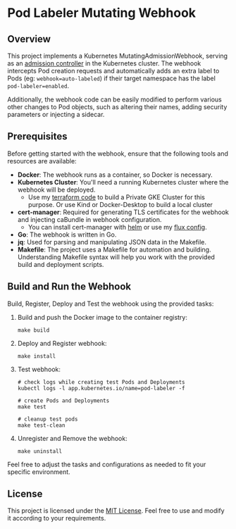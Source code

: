 # Pod Labeler Mutating Webhook

## Overview

This project implements a Kubernetes MutatingAdmissionWebhook, serving as an [admission controller](https://kubernetes.io/docs/reference/access-authn-authz/admission-controllers/) in the Kubernetes cluster. 
The webhook intercepts Pod creation requests and automatically adds an extra label to Pods (eg: ```webhook=auto-labeled```) if their target namespace has the label ```pod-labeler=enabled```.

Additionally, the webhook code can be easily modified to perform various other changes to Pod objects, such as altering their names, adding security parameters or injecting a sidecar.

## Prerequisites

Before getting started with the webhook, ensure that the following tools and resources are available:

- **Docker**: The webhook runs as a container, so Docker is necessary.
- **Kubernetes Cluster**: You'll need a running Kubernetes cluster where the webhook will be deployed.
   - Use my [terraform code](https://github.com/andreistefanciprian/terraform-kubernetes-gke-cluster) to build a Private GKE Cluster for this purpose. Or use Kind or Docker-Desktop to build a local cluster
- **cert-manager**: Required for generating TLS certificates for the webhook and injecting caBundle in webhook configuration.
   - You can install cert-manager with [helm](https://artifacthub.io/packages/helm/cert-manager/cert-manager) or use my [flux config](https://github.com/andreistefanciprian/flux-demo/tree/main/infra/cert-manager).
- **Go**: The webhook is written in Go.
- **jq**: Used for parsing and manipulating JSON data in the Makefile.
- **Makefile**: The project uses a Makefile for automation and building. Understanding Makefile syntax will help you work with the provided build and deployment scripts.

## Build and Run the Webhook

Build, Register, Deploy and Test the webhook using the provided tasks:

1. Build and push the Docker image to the container registry:
   ```
   make build
   ```

2. Deploy and Register webhook:
   ```
   make install
   ```

3. Test webhook:
   ```
   # check logs while creating test Pods and Deployments
   kubectl logs -l app.kubernetes.io/name=pod-labeler -f

   # create Pods and Deployments
   make test

   # cleanup test pods
   make test-clean
   ```

5. Unregister and Remove the webhook:
   ```
   make uninstall
   ```

Feel free to adjust the tasks and configurations as needed to fit your specific environment.

## License

This project is licensed under the [MIT License](LICENSE). Feel free to use and modify it according to your requirements.